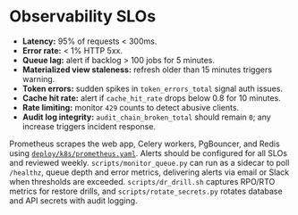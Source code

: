 # Observability SLOs

- **Latency:** 95% of requests < 300ms.
- **Error rate:** < 1% HTTP 5xx.
- **Queue lag:** alert if backlog > 100 jobs for 5 minutes.
- **Materialized view staleness:** refresh older than 15 minutes triggers warning.
- **Token errors:** sudden spikes in `token_errors_total` signal auth issues.
- **Cache hit rate:** alert if `cache_hit_rate` drops below 0.8 for 10 minutes.
- **Rate limiting:** monitor `429` counts to detect abusive clients.
- **Audit log integrity:** `audit_chain_broken_total` should remain `0`; any increase triggers incident response.

Prometheus scrapes the web app, Celery workers, PgBouncer, and Redis using
[`deploy/k8s/prometheus.yaml`](../deploy/k8s/prometheus.yaml). Alerts should be
configured for all SLOs and reviewed weekly.
`scripts/monitor_queue.py` can run as a sidecar to poll `/healthz`, queue depth
and error metrics, delivering alerts via email or Slack when thresholds are
exceeded. `scripts/dr_drill.sh` captures RPO/RTO metrics for restore drills,
and `scripts/rotate_secrets.py` rotates database and API secrets with audit
logging.
